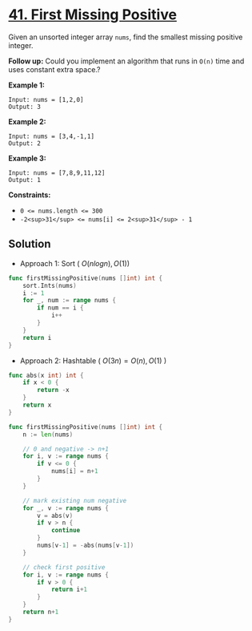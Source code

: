 # [41. First Missing Positive](https://leetcode-cn.com/problems/first-missing-positive/)


Given an unsorted integer array `nums`, find the smallest missing positive integer.

**Follow up:** Could you implement an algorithm that runs in `O(n)` time and uses constant extra space.?

**Example 1:**

```
Input: nums = [1,2,0]
Output: 3
```

**Example 2:**

```
Input: nums = [3,4,-1,1]
Output: 2
```

**Example 3:**

```
Input: nums = [7,8,9,11,12]
Output: 1
```

**Constraints:**

*   `0 <= nums.length <= 300`
*   `-2<sup>31</sup> <= nums[i] <= 2<sup>31</sup> - 1`



## Solution

- Approach 1: Sort ( $O(nlogn), O(1)​$ )

```go
func firstMissingPositive(nums []int) int {
    sort.Ints(nums)
    i := 1
    for _, num := range nums {
        if num == i {
            i++
        }
    }
    return i
}
```

- Approach 2: Hashtable ( $O(3n) = O(n), O(1)$ )

```go
func abs(x int) int {
	if x < 0 {
		return -x
	}
	return x
}

func firstMissingPositive(nums []int) int {
	n := len(nums)

	// 0 and negative -> n+1
	for i, v := range nums {
		if v <= 0 {
			nums[i] = n+1
		}
	}

	// mark existing num negative
	for _, v := range nums {
		v = abs(v)
		if v > n {
			continue
		}
		nums[v-1] = -abs(nums[v-1])
	}

	// check first positive
	for i, v := range nums {
		if v > 0 {
			return i+1
		}
	}
	return n+1
}
```

